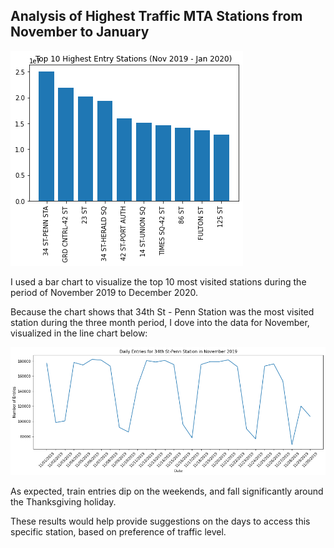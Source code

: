 ## Analysis of Highest Traffic MTA Stations from November to January


![](top_10_entry_stations.png)

I used a bar chart to visualize the top 10 most visited stations during the period of November 2019 to December 2020.

Because the chart shows that 34th St - Penn Station was the most visited station during the three month period, I dove into the data for November, visualized in the line chart below:

![](34th_St_Penn_Station_Nov_2019_Entries.png)

As expected, train entries dip on the weekends, and fall significantly around the Thanksgiving holiday.

These results would help provide suggestions on the days to access this specific station, based on preference of traffic level.
